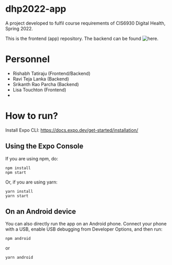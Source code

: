 # dhp2022-app
A project developed to fulfil course requirements of CIS6930 Digital Health, Spring 2022.

This is the frontend (app) repository. The backend can be found ![here](https://github.com/DHP2022/dhp2022-backend).

# Personnel
- Rishabh Tatiraju (Frontend/Backend)
- Ravi Teja Lanka (Backend)
- Srikanth Rao Parcha (Backend)
- Lisa Touchton (Frontend)
- 
# How to run?
Install Expo CLI: https://docs.expo.dev/get-started/installation/

## Using the Expo Console
If you are using npm, do:
```
npm install
npm start
```
Or, if you are using yarn:
```
yarn install
yarn start
```

## On an Android device
You can also directly run the app on an Android phone. Connect your phone with a USB, enable USB debugging from Developer Options, and then run:
```
npm android
```
or
```
yarn android
```
